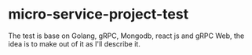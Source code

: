 # micro-service-project-test
The test is base on Golang, gRPC, Mongodb, react js and gRPC Web, the idea is to make out of it as I'll describe it.
